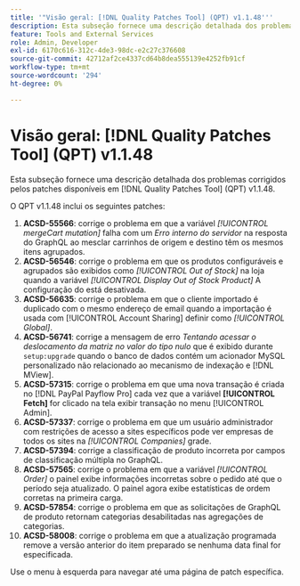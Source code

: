 ```yaml
---
title: '"Visão geral: [!DNL Quality Patches Tool] (QPT) v1.1.48'''
description: Esta subseção fornece uma descrição detalhada dos problemas corrigidos pelos patches disponíveis em [!DNL Quality Patches Tool] (QPT) v1.1.48.
feature: Tools and External Services
role: Admin, Developer
exl-id: 6170c616-312c-4de3-98dc-e2c27c376608
source-git-commit: 42712af2ce4337cd64b8dea555139e4252fb91cf
workflow-type: tm+mt
source-wordcount: '294'
ht-degree: 0%

---
```


# Visão geral: [!DNL Quality Patches Tool] (QPT) v1.1.48

Esta subseção fornece uma descrição detalhada dos problemas corrigidos pelos patches disponíveis em [!DNL Quality Patches Tool] (QPT) v1.1.48.

O QPT v1.1.48 inclui os seguintes patches:

1. **ACSD-55566**: corrige o problema em que a variável *[!UICONTROL mergeCart mutation]* falha com um *Erro interno do servidor* na resposta do GraphQL ao mesclar carrinhos de origem e destino têm os mesmos itens agrupados.
1. **ACSD-56546**: corrige o problema em que os produtos configuráveis e agrupados são exibidos como *[!UICONTROL Out of Stock]* na loja quando a variável *[!UICONTROL Display Out of Stock Product]* A configuração do está desativada.
1. **ACSD-56635**: corrige o problema em que o cliente importado é duplicado com o mesmo endereço de email quando a importação é usada com [!UICONTROL Account Sharing] definir como *[!UICONTROL Global]*.
1. **ACSD-56741**: corrige a mensagem de erro *Tentando acessar o deslocamento da matriz no valor do tipo nulo* que é exibido durante `setup:upgrade` quando o banco de dados contém um acionador MySQL personalizado não relacionado ao mecanismo de indexação e [!DNL MView].
1. **ACSD-57315**: corrige o problema em que uma nova transação é criada no [!DNL PayPal Payflow Pro] cada vez que a variável **[!UICONTROL Fetch]** for clicado na tela exibir transação no menu [!UICONTROL Admin].
1. **ACSD-57337**: corrige o problema em que um usuário administrador com restrições de acesso a sites específicos pode ver empresas de todos os sites na *[!UICONTROL Companies]* grade.
1. **ACSD-57394**: corrige a classificação de produto incorreta por campos de classificação múltipla no GraphQL.
1. **ACSD-57565**: corrige o problema em que a variável *[!UICONTROL Order]* o painel exibe informações incorretas sobre o pedido até que o período seja atualizado. O painel agora exibe estatísticas de ordem corretas na primeira carga.
1. **ACSD-57854**: corrige o problema em que as solicitações de GraphQL de produto retornam categorias desabilitadas nas agregações de categorias.
1. **ACSD-58008**: corrige o problema em que a atualização programada remove a versão anterior do item preparado se nenhuma data final for especificada.

Use o menu à esquerda para navegar até uma página de patch específica.

